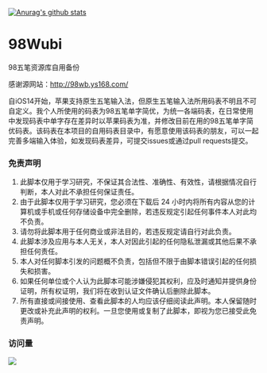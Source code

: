 [![Anurag's github stats](https://github-readme-stats.vercel.app/api?username=MisterGlasses&show_icons=true)](https://github.com/anuraghazra/github-readme-stats)

# 98Wubi
98五笔资源库自用备份

感谢源网站：http://98wb.ys168.com/

自iOS14开始，苹果支持原生五笔输入法，但原生五笔输入法所用码表不明且不可自定义。我个人所使用的码表为98五笔单字简优，为统一各端码表，在日常使用中发现码表中单字存在差异时以苹果码表为准，并修改目前在用的98五笔单字简优码表。该码表在本项目的自用码表目录中，有愿意使用该码表的朋友，可以一起完善多端输入体验，如发现码表差异，可提交issues或通过pull requests提交。

### 免责声明

1. 此脚本仅用于学习研究，不保证其合法性、准确性、有效性，请根据情况自行判断，本人对此不承担任何保证责任。
2. 由于此脚本仅用于学习研究，您必须在下载后 24 小时内将所有内容从您的计算机或手机或任何存储设备中完全删除，若违反规定引起任何事件本人对此均不负责。
3. 请勿将此脚本用于任何商业或非法目的，若违反规定请自行对此负责。
4. 此脚本涉及应用与本人无关，本人对因此引起的任何隐私泄漏或其他后果不承担任何责任。
5. 本人对任何脚本引发的问题概不负责，包括但不限于由脚本错误引起的任何损失和损害。
6. 如果任何单位或个人认为此脚本可能涉嫌侵犯其权利，应及时通知并提供身份证明，所有权证明，我们将在收到认证文件确认后删除此脚本。
7. 所有直接或间接使用、查看此脚本的人均应该仔细阅读此声明。本人保留随时更改或补充此声明的权利。一旦您使用或复制了此脚本，即视为您已接受此免责声明。

### 访问量

![](http://profile-counter.glitch.me/MisterGlasses/count.svg)
